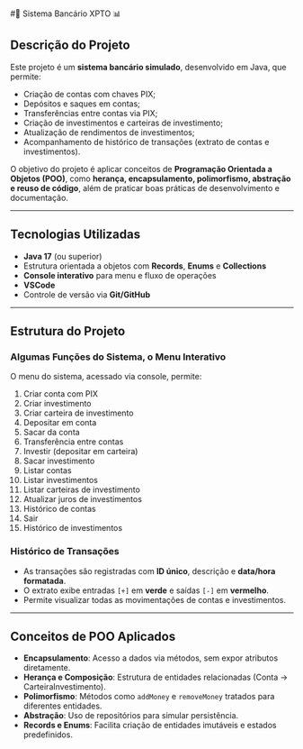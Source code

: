 #🤑 Sistema Bancário XPTO 📊

## Descrição do Projeto
Este projeto é um **sistema bancário simulado**, desenvolvido em Java, que permite:

- Criação de contas com chaves PIX;
- Depósitos e saques em contas;
- Transferências entre contas via PIX;
- Criação de investimentos e carteiras de investimento;
- Atualização de rendimentos de investimentos;
- Acompanhamento de histórico de transações (extrato de contas e investimentos).

O objetivo do projeto é aplicar conceitos de **Programação Orientada a Objetos (POO)**, como **herança, encapsulamento, polimorfismo, abstração e reuso de código**, além de praticar boas práticas de desenvolvimento e documentação.

---

## Tecnologias Utilizadas
- **Java 17** (ou superior)
- Estrutura orientada a objetos com **Records**, **Enums** e **Collections**
- **Console interativo** para menu e fluxo de operações
- **VSCode**
- Controle de versão via **Git/GitHub**

---

## Estrutura do Projeto

### Algumas Funções do Sistema, o Menu Interativo
O menu do sistema, acessado via console, permite:

1. Criar conta com PIX
2. Criar investimento
3. Criar carteira de investimento
4. Depositar em conta
5. Sacar da conta
6. Transferência entre contas
7. Investir (depositar em carteira)
8. Sacar investimento
9. Listar contas
10. Listar investimentos
11. Listar carteiras de investimento
12. Atualizar juros de investimentos
13. Histórico de contas
14. Sair
15. Histórico de investimentos

### Histórico de Transações
- As transações são registradas com **ID único**, descrição e **data/hora formatada**.
- O extrato exibe entradas `[+]` em **verde** e saídas `[-]` em **vermelho**.
- Permite visualizar todas as movimentações de contas e investimentos.

---

## Conceitos de POO Aplicados

- **Encapsulamento**: Acesso a dados via métodos, sem expor atributos diretamente.
- **Herança e Composição**: Estrutura de entidades relacionadas (Conta → CarteiraInvestimento).
- **Polimorfismo**: Métodos como `addMoney` e `removeMoney` tratados para diferentes entidades.
- **Abstração**: Uso de repositórios para simular persistência.
- **Records e Enums**: Facilita criação de entidades imutáveis e estados predefinidos.